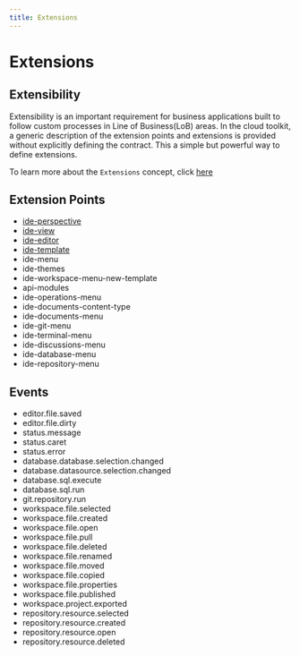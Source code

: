 ```yaml
---
title: Extensions
---
```


Extensions
===

## Extensibility

Extensibility is an important requirement for business applications built to follow custom processes in Line of Business(LoB) areas. In the cloud toolkit, a generic description of the extension points and extensions is provided without explicitly defining the contract. This a simple but powerful way to define extensions.


To learn more about the `Extensions` concept, click [here](../concepts/extensions/)

## Extension Points

  - [ide-perspective](perspective/)
  - [ide-view](view/)
  - [ide-editor](editor/)
  - [ide-template](template/)
  - ide-menu
  - ide-themes
  - ide-workspace-menu-new-template
  - api-modules
  - ide-operations-menu
  - ide-documents-content-type
  - ide-documents-menu
  - ide-git-menu
  - ide-terminal-menu
  - ide-discussions-menu
  - ide-database-menu
  - ide-repository-menu

## Events

  - editor.file.saved
  - editor.file.dirty
  - status.message
  - status.caret
  - status.error
  - database.database.selection.changed
  - database.datasource.selection.changed
  - database.sql.execute
  - database.sql.run
  - git.repository.run
  - workspace.file.selected
  - workspace.file.created
  - workspace.file.open
  - workspace.file.pull
  - workspace.file.deleted
  - workspace.file.renamed
  - workspace.file.moved
  - workspace.file.copied
  - workspace.file.properties
  - workspace.file.published
  - workspace.project.exported
  - repository.resource.selected
  - repository.resource.created
  - repository.resource.open
  - repository.resource.deleted
